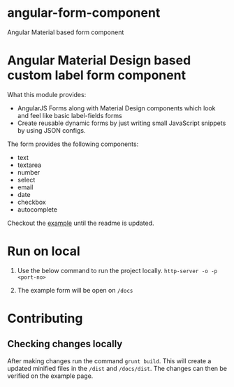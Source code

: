 # angular-form-component
Angular Material based form component

# Angular Material Design based custom label form component

What this module provides:

 * AngularJS Forms along with Material Design components which look and feel like basic label-fields forms
 * Create reusable dynamic forms by just writing small JavaScript snippets by using JSON configs.

The form provides the following components:
 * text
 * textarea
 * number
 * select
 * email
 * date
 * checkbox
 * autocomplete

Checkout the [example](https://snehilmodani.github.io/angular-form-component/) until the readme is updated.

# Run on local
1. Use the below command to run the project locally.
`http-server -o -p <port-no>`

2. The example form will be open on `/docs`

# Contributing

## Checking changes locally
After making changes run the command `grunt build`. This will create a updated minified files in the `/dist` and `/docs/dist`. The changes can then be verified on the example page.
